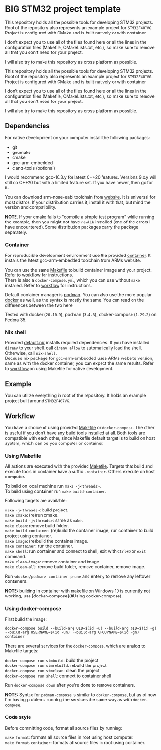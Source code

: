 # BIG STM32 project template

This repository holds all the possible tools for developing STM32 projects. Root of the repository also represents an example project for `STM32F407VG`.  
Project is configured with CMake and is built natively or with container.  

I don't expect you to use all of the files found here or all the lines in the configuration files (Makefile, CMakeLists.txt, etc.), so make sure to remove all that you don't need for your project.  

I will also try to make this repository as cross platform as possible.  

This repository holds all the possible tools for developing STM32 projects. Root of the repository also represents an example project for `STM32F407VG`.  
Project is configured with CMake and is built natively or with container.  

I don't expect you to use all of the files found here or all the lines in the configuration files (Makefile, CMakeLists.txt, etc.), so make sure to remove all that you don't need for your project.  

I will also try to make this repository as cross platform as possible.  

## Dependencies

For native development on your computer install the following packages:

* git
* gnumake
* cmake
* gcc-arm-embedded
* clang-tools (optional)

I would recommend gcc-10.3.y for latest C++20 features. Versions 9.x.y will still do C++20 but with a limited feature set. If you have newer, then go for it.  

You can download arm-none-eabi toolchain from [website](https://developer.arm.com/tools-and-software/open-source-software/developer-tools/gnu-toolchain/gnu-rm/downloads). It is universal for most distros. If your distribution carries it, install it with that, but mind the version and compatibility.  

**NOTE**. If your cmake fails to "compile a simple test program" while running the example, then you might not have `newlib` installed (one of the errors I have encountered). Some distribution packages carry the package separately.

### Container

For reproducible development environment use the provided [container](Dockerfile). It installs the latest gcc-arm-embedded toolchain from ARMs website.

You can use the same [Makefile](Makefile) to build container image and your project. Refer to [workflow](#workflow) for instructions.  
There is also a `docker-compose.yml`, which you can use without `make` installed. Refer to [workflow](#workflow) for instructions.  

Default container manager is [podman](https://podman.io/). You can also use the more popular [docker](https://www.docker.com/) as well, as the syntax is mostly the same. You can read on the differences between the two [here](https://phoenixnap.com/kb/podman-vs-docker).  

Tested with docker (`20.10.9`), podman (`3.4.3`), docker-compose (`1.29.2`) on Fedora 35.

### Nix shell

Provided [default.nix](default.nix) installs required dependencies. If you have installed `direnv` to your shell, call `direnv allow` to automatically load the shell. Otherwise, call `nix-shell`.  
Because nix package for gcc-arm-embedded uses ARMs website version, same as with the docker container, you can expect the same results. Refer to [workflow](#workflow) on using Makefile for native development.

## Example

You can utilize everything in root of the repository. It holds an example project built around `STM32F407VG`.

## Workflow

You have a choice of using provided [Makefile](Makefile) or `docker-compose`. The other is useful if you don't have any build tools installed at all. Both tools are compatible with each other, since Makefile default target is to build on host system, which can be you computer or container.  

### Using Makefile

All actions are executed with the provided [Makefile](Makefile). Targets that build and execute tools in container have a suffix `-container`. Others execute on host computer.  

To build on local machine run `make -j<threads>`.  
To build using container run `make build-container`.  

Following targets are available:

`make -j<threads>`: build project.  
`make cmake`: (re)run cmake.  
`make build -j<threads>`: same as `make`.  
`make clean`: remove build folder.  
`make build-container`: (re)build the container image, run container to build project using container.  
`make image`: (re)build the container image.  
`make container`: run the container.  
`make shell`: run container and connect to shell, exit with `Ctrl+D` or `exit` command.  
`make clean-image`: remove container and image.  
`make clean-all`: remove build folder, remove container, remove image.  

Run `<docker/podman> container prune` and enter `y` to remove any leftover containers.

**NOTE:** building in container with makefile on Windows 10 is currently not working, use [docker-compose](#Using docker-compose).

### Using docker-compose

First build the image:

```shell
docker-compose build --build-arg UID=$(id -u) --build-arg GID=$(id -g) --build-arg USERNAME=$(id -un) --build-arg GROUPNAME=$(id -gn) container
```

There are several services for the `docker-compose`, which are analog to Makefile targets:  

`docker-compose run stmbuild`: build the project  
`docker-compose run stmrebuild`: rebuild the project  
`docker-compose run stmclean`: clean the project  
`docker-compose run shell`: connect to container shell  

Run `docker-compose down` after you're done to remove containers.  

**NOTE:** Syntax for `podman-compose` is similar to `docker-compose`, but as of now I'm having problems running the services the same way as with `docker-compose`.  

### Code style

Before committing code, format all source files by running:

`make format`: formats all source files in root using host computer.  
`make format-container`: formats all source files in root using container.  
